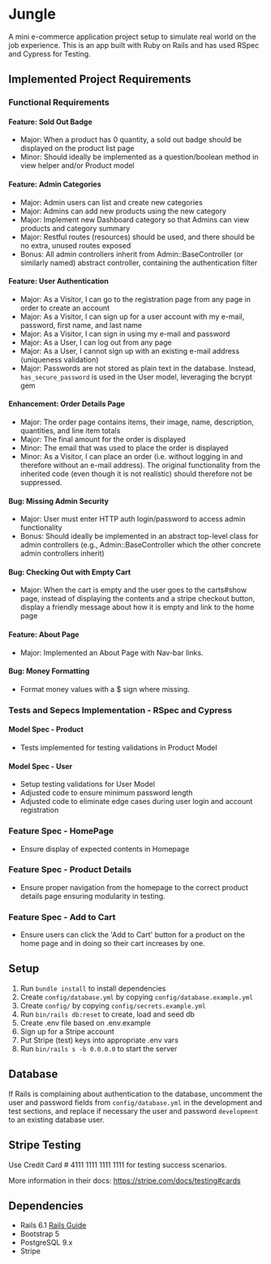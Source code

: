 # Jungle

A mini e-commerce application project setup to simulate real world on the job experience. This is an app built with Ruby on Rails and has used RSpec and Cypress for Testing.

## Implemented Project Requirements

### Functional Requirements

#### Feature: Sold Out Badge
- Major: When a product has 0 quantity, a sold out badge should be displayed on the product list page
- Minor: Should ideally be implemented as a question/boolean method in view helper and/or Product model

#### Feature: Admin Categories
- Major: Admin users can list and create new categories
- Major: Admins can add new products using the new category
- Major: Implement new Dashboard category so that Admins can view products and category summary
- Major: Restful routes (resources) should be used, and there should be no extra, unused routes exposed
- Bonus: All admin controllers inherit from Admin::BaseController (or similarly named) abstract controller, containing the authentication filter

#### Feature: User Authentication
- Major: As a Visitor, I can go to the registration page from any page in order to create an account
- Major: As a Visitor, I can sign up for a user account with my e-mail, password, first name, and last name
- Major: As a Visitor, I can sign in using my e-mail and password
- Major: As a User, I can log out from any page
- Major: As a User, I cannot sign up with an existing e-mail address (uniqueness validation)
- Major: Passwords are not stored as plain text in the database. Instead, `has_secure_password` is used in the User model, leveraging the bcrypt gem

#### Enhancement: Order Details Page
- Major: The order page contains items, their image, name, description, quantities, and line item totals
- Major: The final amount for the order is displayed
- Minor: The email that was used to place the order is displayed
- Minor: As a Visitor, I can place an order (i.e. without logging in and therefore without an e-mail address). The original functionality from the inherited code (even though it is not realistic) should therefore not be suppressed.

#### Bug: Missing Admin Security
- Major: User must enter HTTP auth login/password to access admin functionality
- Bonus: Should ideally be implemented in an abstract top-level class for admin controllers (e.g., Admin::BaseController which the other concrete admin controllers inherit)

#### Bug: Checking Out with Empty Cart
- Major: When the cart is empty and the user goes to the carts#show page, instead of displaying the contents and a stripe checkout button, display a friendly message about how it is empty and link to the home page

#### Feature: About Page
- Major: Implemented an About Page with Nav-bar links.

#### Bug: Money Formatting
- Format money values with a $ sign where missing.

### Tests and Sepecs Implementation - RSpec and Cypress

#### Model Spec - Product
- Tests implemented for testing validations in Product Model

#### Model Spec - User
- Setup testing validations for User Model
- Adjusted code to ensure minimum password length
- Adjusted code to eliminate edge cases during user login and account registration

### Feature Spec - HomePage
 - Ensure display of expected contents in Homepage

### Feature Spec - Product Details
- Ensure proper navigation from the homepage to the correct product details page ensuring modularity in testing.

### Feature Spec - Add to Cart
- Ensure users can click the 'Add to Cart' button for a product on the home page and in doing so their cart increases by one.

## Setup

1. Run `bundle install` to install dependencies
2. Create `config/database.yml` by copying `config/database.example.yml`
3. Create `config/` by copying `config/secrets.example.yml`
4. Run `bin/rails db:reset` to create, load and seed db
5. Create .env file based on .env.example
6. Sign up for a Stripe account
7. Put Stripe (test) keys into appropriate .env vars
8. Run `bin/rails s -b 0.0.0.0` to start the server

## Database

If Rails is complaining about authentication to the database, uncomment the user and password fields from `config/database.yml` in the development and test sections, and replace if necessary the user and password `development` to an existing database user.

## Stripe Testing

Use Credit Card # 4111 1111 1111 1111 for testing success scenarios.

More information in their docs: <https://stripe.com/docs/testing#cards>

## Dependencies

- Rails 6.1 [Rails Guide](http://guides.rubyonrails.org/v6.1/)
- Bootstrap 5
- PostgreSQL 9.x
- Stripe
